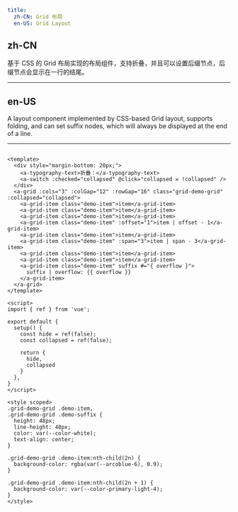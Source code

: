 ```yaml
title:
  zh-CN: Grid 布局
  en-US: Grid Layout
```

## zh-CN

基于 CSS 的 Grid 布局实现的布局组件，支持折叠，并且可以设置后缀节点，后缀节点会显示在一行的结尾。

---

## en-US

A layout component implemented by CSS-based Grid layout, supports folding, and can set suffix nodes, which will always be displayed at the end of a line.

---

```vue

<template>
  <div style="margin-bottom: 20px;">
    <a-typography-text>折叠：</a-typography-text>
    <a-switch :checked="collapsed" @click="collapsed = !collapsed" />
  </div>
  <a-grid :cols="3" :colGap="12" :rowGap="16" class="grid-demo-grid" :collapsed="collapsed">
    <a-grid-item class="demo-item">item</a-grid-item>
    <a-grid-item class="demo-item">item</a-grid-item>
    <a-grid-item class="demo-item">item</a-grid-item>
    <a-grid-item class="demo-item" :offset="1">item | offset - 1</a-grid-item>
    <a-grid-item class="demo-item">item</a-grid-item>
    <a-grid-item class="demo-item" :span="3">item | span - 3</a-grid-item>
    <a-grid-item class="demo-item">item</a-grid-item>
    <a-grid-item class="demo-item">item</a-grid-item>
    <a-grid-item class="demo-item" suffix #="{ overflow }">
      suffix | overflow: {{ overflow }}
    </a-grid-item>
  </a-grid>
</template>

<script>
import { ref } from 'vue';

export default {
  setup() {
    const hide = ref(false);
    const collapsed = ref(false);

    return {
      hide,
      collapsed
    }
  },
}
</script>

<style scoped>
.grid-demo-grid .demo-item,
.grid-demo-grid .demo-suffix {
  height: 48px;
  line-height: 48px;
  color: var(--color-white);
  text-align: center;
}

.grid-demo-grid .demo-item:nth-child(2n) {
  background-color: rgba(var(--arcoblue-6), 0.9);
}

.grid-demo-grid .demo-item:nth-child(2n + 1) {
  background-color: var(--color-primary-light-4);
}
</style>
```
